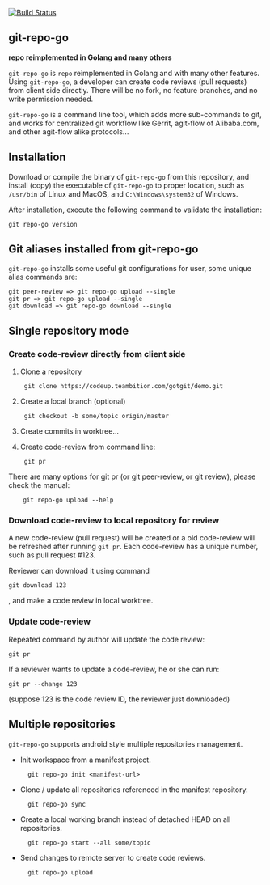 [![Build Status](https://github.com/Apteryks/git-repo-go/actions/workflows/go.yml/badge.svg)](https://github.com/alibaba/git-repo-go/actions/workflows/go.yml)

## git-repo-go

**repo reimplemented in Golang and many others**

`git-repo-go` is `repo` reimplemented in Golang and with many other
features.  Using `git-repo-go`, a developer can create code reviews
(pull requests) from client side directly.  There will be no fork, no
feature branches, and no write permission needed.

`git-repo-go` is a command line tool, which adds more sub-commands to git,
and works for centralized git workflow like Gerrit, agit-flow of Alibaba.com,
and other agit-flow alike protocols...


## Installation

Download or compile the binary of `git-repo-go` from this repository,
and install (copy) the executable of `git-repo-go` to proper location,
such as `/usr/bin` of Linux and MacOS, and `C:\Windows\system32` of
Windows.

After installation, execute the following command to validate the installation:

    git repo-go version


## Git aliases installed from git-repo-go

`git-repo-go` installs some useful git configurations for user, some
unique alias commands are:

    git peer-review => git repo-go upload --single
    git pr => git repo-go upload --single
    git download => git repo-go download --single


## Single repository mode

### Create code-review directly from client side

1. Clone a repository

        git clone https://codeup.teambition.com/gotgit/demo.git

2. Create a local branch (optional)

        git checkout -b some/topic origin/master

3. Create commits in worktree...

4. Create code-review from command line:

        git pr

There are many options for git pr (or git peer-review, or git review), please
check the manual:

        git repo-go upload --help


### Download code-review to local repository for review

A new code-review (pull request) will be created or a old code-review will be
refreshed after running `git pr`.  Each code-review has a unique number, such
as pull request #123.

Reviewer can download it using command

    git download 123

, and make a code review in local worktree.


### Update code-review

Repeated command by author will update the code review:

    git pr


If a reviewer wants to update a code-review, he or she can run:

    git pr --change 123

(suppose 123 is the code review ID, the reviewer just downloaded)


## Multiple repositories

`git-repo-go` supports android style multiple repositories management.

* Init workspace from a manifest project.

        git repo-go init <manifest-url>

* Clone / update all repositories referenced in the manifest repository.

        git repo-go sync

* Create a local working branch instead of detached HEAD on all repositories.

        git repo-go start --all some/topic

* Send changes to remote server to create code reviews.

        git repo-go upload
